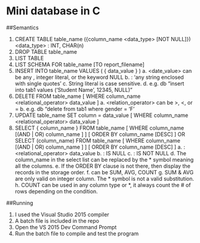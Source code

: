 # Mini database in C
##Semantics
1. CREATE TABLE table_name ({column_name <data_type> [NOT NULL]}) <data_type> : INT, CHAR(n)
2. DROP TABLE table_name
3. LIST TABLE
4. LIST SCHEMA FOR table_name [TO report_filename]
5. INSERT INTO table_name VALUES (  { data_value }  )
  a. <date_value> can be any <string literal>, integer literal, or the keyword NULL
	b. <string literal> : ‘any string enclosed with single quotes’
  c. String literal is case sensitive.
  d. e.g. db “insert into tab1 values (‘Student Name’, 12345, NULL)”
6. DELETE FROM table_name [ WHERE column_name <relational_operator> data_value ]
  a. <relation_operator> can be >, <, or =
	b. e.g. db “delete from tab1 where gender = ‘F’
7. UPDATE table_name SET column = data_value [ WHERE column_name <relational_operator> data_value ]
8. SELECT { column_name } FROM table_name
	 [ WHERE column_name <condition> [(AND | OR) column_name <condition>] ]
       [ ORDER BY column_name [DESC] ]
	OR
	SELECT <aggregate>(column_name) FROM table_name
	 [ WHERE column_name <condition> [(AND | OR) column_name <condition>] ]
       [ ORDER BY column_name [DESC] ]
  a. <condition> : <relational_operator> data_value 
	b. <condition> : IS NULL
	c. <condition> : IS NOT NULL
  d. The column_name in the select list can be replaced by the * symbol meaning all the columns.
	e. If the ORDER BY clause is not there, then display the records in the storage order.
	f. <aggregate> can be SUM, AVG, COUNT
	g. SUM & AVG are only valid on integer column.  The * symbol is not a valid substitution.
	h. COUNT can be used in any column type or *, it always count the # of rows depending on the condition.
	
##Running
1. I used the Visual Studio 2015 compiler
2. A batch file is included in the repo
3. Open the VS 2015 Dev Command Prompt 
4. Run the batch file to compile and test the program
